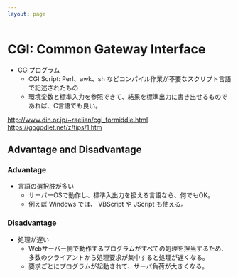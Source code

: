 ```yaml
---
layout: page
---
```


# CGI: Common Gateway Interface

* CGIプログラム
    * CGI Script: Perl、awk、sh などコンパイル作業が不要なスクリプト言語で記述されたもの
    * 環境変数と標準入力を参照できて、結果を標準出力に書き出せるものであれば、C言語でも良い。


http://www.din.or.jp/~raelian/cgi_formiddle.html
https://gogodiet.net/z/tips/1.htm


## Advantage and Disadvantage

### Advantage

* 言語の選択肢が多い
    * サーバーOSで動作し、標準入出力を扱える言語なら、何でもOK。
    * 例えば Windows では、 VBScript や JScript も使える。

### Disadvantage

* 処理が遅い
    * Webサーバー側で動作するプログラムがすべての処理を担当するため、多数のクライアントから処理要求が集中すると処理が遅くなる。
    * 要求ごとにプログラムが起動されて、サーバ負荷が大きくなる。
